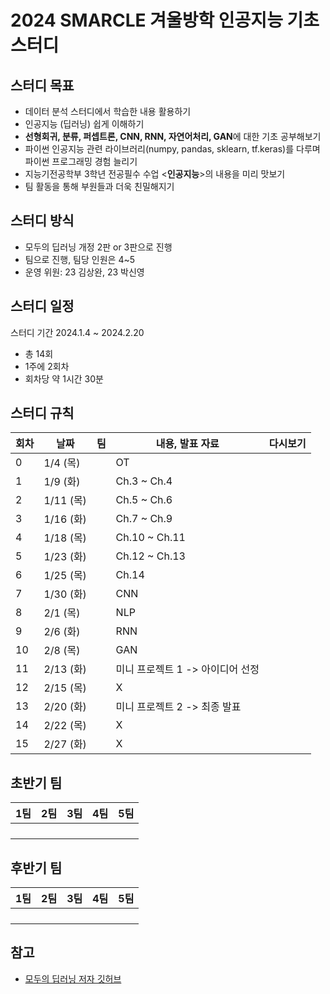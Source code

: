 # 2024 SMARCLE 겨울방학 인공지능 기초 스터디
## 스터디 목표
- 데이터 분석 스터디에서 학습한 내용 활용하기
- 인공지능 (딥러닝) 쉽게 이해하기
- **선형회귀, 분류, 퍼셉트론, CNN, RNN, 자연어처리, GAN**에 대한 기초 공부해보기
- 파이썬 인공지능 관련 라이브러리(numpy, pandas, sklearn, tf.keras)를 다루며 파이썬 프로그래밍 경험 늘리기
- 지능기전공학부 3학년 전공필수 수업 <**인공지능**>의 내용을 미리 맛보기
- 팀 활동을 통해 부원들과 더욱 친밀해지기
  
## 스터디 방식
- 모두의 딥러닝 개정 2판 or 3판으로 진행
- 팀으로 진행, 팀당 인원은 4~5
- 운영 위원: 23 김상완, 23 박신영

## 스터디 일정
스터디 기간 2024.1.4 ~ 2024.2.20
- 총 14회
- 1주에 2회차
- 회차당 약 1시간 30분

## 스터디 규칙


  |회차|날짜|팀|내용, 발표 자료|다시보기|
  |----|----|--|---------------|---------|
  |0 |1/4 (목) | |OT | |
  |1 |1/9 (화) | |Ch.3 ~ Ch.4 | |
  |2 |1/11 (목) | |Ch.5 ~ Ch.6 | |
  |3 |1/16 (화) | |Ch.7 ~ Ch.9 | |
  |4 |1/18 (목) | |Ch.10 ~ Ch.11 | |
  |5 |1/23 (화) | |Ch.12 ~ Ch.13 | |
  |6 |1/25 (목) | |Ch.14 | |
  |7 |1/30 (화) | |CNN | |
  |8 |2/1 (목) | |NLP | |
  |9 |2/6 (화) | |RNN | |
  |10 |2/8 (목) | |GAN | |
  |11 |2/13 (화) | |미니 프로젝트 1 -> 아이디어 선정 | |
  |12 |2/15 (목) | |X | |
  |13 |2/20 (화) | |미니 프로젝트 2 -> 최종 발표 | |
  |14 |2/22 (목) | |X | |
  |15 |2/27 (화) | |X | |

  ## 초반기 팀
  |1팀|2팀|3팀|4팀|5팀|
  |---|---|---|---|---|
  | | | | | |
  | | | | | |
  | | | | | |
  | | | | | |

  ## 후반기 팀
  |1팀|2팀|3팀|4팀|5팀|
  |---|---|---|---|---|
  | | | | | |
  | | | | | |
  | | | | | |
  | | | | | |

  ## 참고
  - [모두의 딥러닝 저자 깃허브](https://github.com/taehojo/deeplearning)
  
